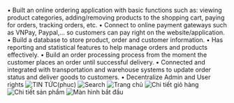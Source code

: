 • Built an online ordering application with basic functions such as: viewing product categories, adding/removing products to the shopping cart, paying for orders, tracking orders, etc.
• Connect to online payment gateways such as VNPay, Paypal,... so customers can pay right on the website/application.
• Build a database to store product, order and customer information.
• Has reporting and statistical features to help manage orders and products effectively.
• Build an order processing process from the moment the customer places an order until successful delivery.
• Connected and integrated with transportation and warehouse systems to update order status and deliver goods to customers.
• Decentralize Admin and User rights
![TIN TỨC(phuc)](https://github.com/user-attachments/assets/cdd520cc-ac27-4356-99eb-36bb977db5cd)
![Search](https://github.com/user-attachments/assets/4ca3504d-cea4-4f07-80e7-0bb6b6534fdc)
![Trang chủ](https://github.com/user-attachments/assets/a25329d1-65f5-423a-9a7e-27485883d216)
![Chi tiết giỏ hàng](https://github.com/user-attachments/assets/e53cc372-e253-4c33-a99f-5818dd552758)
![Chi tiết sản phẩm](https://github.com/user-attachments/assets/2f4a214c-acf1-47a5-b6f9-6d01ae2696c4)
![Màn hình bắt đầu](https://github.com/user-attachments/assets/1f1624b9-3519-4042-b5ed-a9551511a117)

